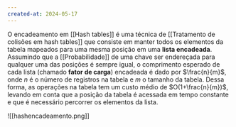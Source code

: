 ```yaml
---
created-at: 2024-05-17
---
```


O encadeamento em [[Hash tables]] é uma técnica de [[Tratamento de colisões em hash tables]] que consiste em manter todos os elementos da tabela mapeados para uma mesma posição em uma **lista encadeada**. Assumindo que a [[Probabilidade]] de uma chave ser endereçada para qualquer uma das posições é sempre igual, o comprimento esperado de cada lista (chamado **fator de carga**) encadeada é dado por $\frac{n}{m}$, onde $n$ é o número de registros na tabela e $m$ o tamanho da tabela. Dessa forma, as operações na tabela tem um custo médio de $O(1+\frac{n}{m})$, levando em conta que a posição da tabela é acessada em tempo constante e que é necessário percorrer os elementos da lista.

![[hashencadeamento.png]]